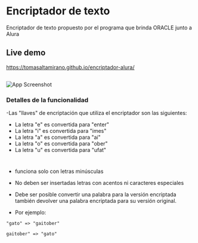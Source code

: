 # Encriptador de texto

Encriptador de texto propuesto por el programa que brinda ORACLE junto a Alura



## Live demo

https://tomasaltamirano.github.io/encriptador-alura/


## 

![App Screenshot](https://i.imgur.com/JAtkBd5.png)


### Detalles de la funcionalidad
-Las "llaves" de encriptación que utiliza el encriptador son las siguientes:

- La letra "e" es convertida para "enter"
- La letra "i" es convertida para "imes"
- La letra "a" es convertida para "ai"
- La letra "o" es convertida para "ober"
- La letra "u" es convertida para "ufat"

#
- funciona solo con letras minúsculas
- No deben ser insertadas letras con acentos ni caracteres especiales
- Debe ser posible convertir una palabra para la versión encriptada también devolver una palabra encriptada para su versión original. 

- Por ejemplo:

`"gato" => "gaitober"`

`gaitober" => "gato"`
